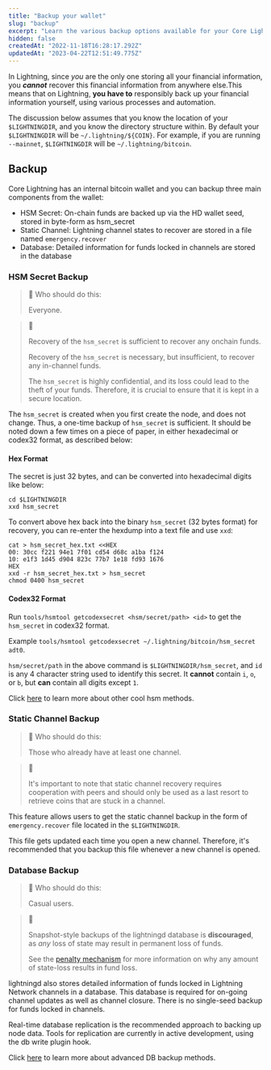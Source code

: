 ```yaml
---
title: "Backup your wallet"
slug: "backup"
excerpt: "Learn the various backup options available for your Core Lightning node."
hidden: false
createdAt: "2022-11-18T16:28:17.292Z"
updatedAt: "2023-04-22T12:51:49.775Z"
---
```


In Lightning, since _you_ are the only one storing all your financial information, you **_cannot_** recover this financial information from anywhere else.This means that on Lightning, **you have to** responsibly back up your financial information yourself, using various processes and automation.

The discussion below assumes that you know the location of your `$LIGHTNINGDIR`, and you know the directory structure within. By default your `$LIGHTNINGDIR` will be `~/.lightning/${COIN}`. For example, if you are running `--mainnet`, `$LIGHTNINGDIR` will be  `~/.lightning/bitcoin`.


## Backup

Core Lightning has an internal bitcoin wallet and you can backup three main components from the wallet:
- HSM Secret: On-chain funds are backed up via the HD wallet seed, stored in byte-form as hsm_secret
- Static Channel: Lightning channel states to recover are stored in a file named `emergency.recover`
- Database: Detailed information for funds locked in channels are stored in the database


### HSM Secret Backup


> 📘 Who should do this:
> 
> Everyone.


> 🚧 
> 
> Recovery of the `hsm_secret` is sufficient to recover any onchain funds.
> 
> Recovery of the `hsm_secret` is necessary, but insufficient, to recover any in-channel funds.  
>
> The `hsm_secret` is highly confidential, and its loss could lead to the theft of your funds. Therefore, it is crucial to ensure that 
it is kept in a secure location.


The `hsm_secret` is created when you first create the node, and does not change. Thus, a one-time backup of `hsm_secret` is sufficient. 
It should be noted down a few times on a piece of paper, in either hexadecimal or codex32 format, as described below:


#### Hex Format

The secret is just 32 bytes, and can be converted into hexadecimal digits like below:

```shell
cd $LIGHTNINGDIR
xxd hsm_secret
```

To convert above hex back into the binary `hsm_secret` (32 bytes format) for recovery, you can re-enter the hexdump into a text file and use `xxd`:

```
cat > hsm_secret_hex.txt <<HEX
00: 30cc f221 94e1 7f01 cd54 d68c a1ba f124
10: e1f3 1d45 d904 823c 77b7 1e18 fd93 1676
HEX
xxd -r hsm_secret_hex.txt > hsm_secret
chmod 0400 hsm_secret
```


#### Codex32 Format

Run `tools/hsmtool getcodexsecret <hsm/secret/path> <id>` to get the `hsm_secret` in codex32 format.

Example `tools/hsmtool getcodexsecret ~/.lightning/bitcoin/hsm_secret adt0`.

`hsm/secret/path` in the above command is `$LIGHTNINGDIR/hsm_secret`, and
`id` is any 4 character string used to identify this secret. It **cannot** contain `i`, `o`, or `b`, but **can** contain all digits except `1`.

Click [here](doc:hsm-secret) to learn more about other cool hsm methods.


### Static Channel Backup


> 📘 Who should do this:
> 
> Those who already have at least one channel.


> 🚧 
>
> It's important to note that static channel recovery requires cooperation with peers and should only be used as a last resort to retrieve coins that are stuck in a channel. 


This feature allows users to get the static channel backup in the form of `emergency.recover` file located in the `$LIGHTNINGDIR`. 

This file gets updated each time you open a new channel. Therefore, it's recommended that you backup this file whenever a new channel is opened.


### Database Backup


> 📘 Who should do this:
> 
> Casual users.


> 🚧 
>
> Snapshot-style backups of the lightningd database is **discouraged**, as _any_ loss of state may result in permanent loss of funds. 
>
> See the  [penalty mechanism](https://github.com/lightning/bolts/blob/master/05-onchain.md#revoked-transaction-close-handling) for more information on why any amount of state-loss results in fund loss.


lightningd also stores detailed information of funds locked in Lightning Network channels in a database. This database is required for on-going channel updates as well as channel closure. There is no single-seed backup for funds locked in channels. 

Real-time database replication is the recommended approach to backing up node data. Tools for replication are currently in active development, using the db write plugin hook.

Click [here](doc:advanced-db-backup) to learn more about advanced DB backup methods.
